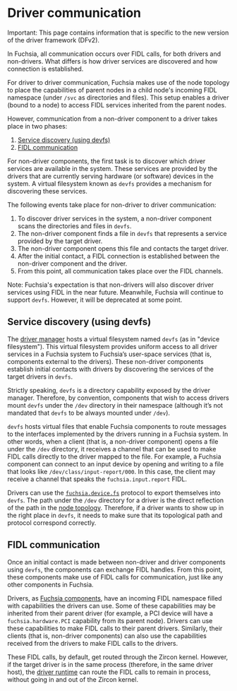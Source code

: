# Driver communication

Important: This page contains information that is specific to the new
version of the driver framework (DFv2).

In Fuchsia, all communication occurs over FIDL calls, for both drivers and
non-drivers. What differs is how driver services are discovered and how
connection is established.

For driver to driver communication, Fuchsia makes use of the node topology to
place the capabilities of parent nodes in a child node's incoming FIDL namespace
(under `/svc` as directories and files). This setup enables a driver (bound to
a node) to access FIDL services inherited from the parent nodes.

However, communication from a non-driver component to a driver takes place in
two phases:

1. [Service discovery (using devfs)](#service_discovery_using_devfs)
1. [FIDL communication](#fidl_communication)

For non-driver components, the first task is to discover which driver services
are available in the system. These services are provided by the drivers that are
currently serving hardware (or software) devices in the system. A virtual
filesystem known as `devfs` provides a mechanism for discovering these services.

The following events take place for non-driver to driver communication:

1. To discover driver services in the system, a non-driver component scans the
   directories and files in `devfs`.
2. The non-driver component finds a file in `devfs` that represents a service
   provided by the target driver.
3. The non-driver component opens this file and contacts the target driver.
4. After the initial contact, a FIDL connection is established between the
   non-driver component and the driver.
5. From this point, all communication takes place over the FIDL channels.

Note: Fuchsia's expectation is that non-drivers will also discover
driver services using FIDL in the near future. Meanwhile, Fuchsia will continue
to support `devfs`. However, it will be deprecated at some point.

## Service discovery (using devfs)

The [driver manager][driver-manager] hosts a virtual filesystem named `devfs`
(as in "device filesystem"). This virtual filesystem provides uniform access to
all driver services in a Fuchsia system to Fuchsia’s user-space services
(that is, components external to the drivers). These non-driver components
establish initial contacts with drivers by discovering the services of the
target drivers in `devfs`.

Strictly speaking, `devfs` is a directory capability exposed by the driver
manager. Therefore, by convention, components that wish to access drivers mount
`devfs` under the `/dev` directory in their namespace (although it’s not
mandated that `devfs` to be always mounted under `/dev`).

`devfs` hosts virtual files that enable Fuchsia components to route messages to
the interfaces implemented by the drivers running in a Fuchsia system.
In other words, when a client (that is, a non-driver component) opens a file
under the `/dev` directory, it receives a channel that can be used to make
FIDL calls directly to the driver mapped to the file. For example,
a Fuchsia component can connect to an input device by opening and writing to
a file that looks like `/dev/class/input-report/000`. In this case,
the client may receive a channel that speaks the `fuchsia.input.report` FIDL.

Drivers can use the [`fuchsia.device.fs`][fuchsia-device-fs] protocol to export
themselves into `devfs`. The path under the `/dev` directory for a driver is the
direct reflection of the path in the [node topology][node-topology]. Therefore,
if a driver wants to show up in the right place in `devfs`, it needs to make
sure that its topological path and protocol correspond correctly.

## FIDL communication

Once an initial contact is made between non-driver and driver components
using `devfs`, the components can exchange FIDL handles. From this point,
these components make use of FIDL calls for communication, just like any
other components in Fuchsia.

Drivers, as [Fuchsia components][components], have an incoming FIDL namespace
filled with capabilities the drivers can use. Some of these capabilities may be
inherited from their parent driver (for example, a PCI device will have
a `fuchsia.hardware.PCI` capability from its parent node). Drivers can use
these capabilities to make FIDL calls to their parent drivers. Similarly,
their clients (that is, non-driver components) can also use the capabilities
received from the drivers to make FIDL calls to the drivers.

These FIDL calls, by default, get routed through the Zircon kernel. However,
if the target driver is in the same process (therefore, in the same
driver host), the [driver runtime][driver-runtime] can route
the FIDL calls to remain in process, without going in and out of
the Zircon kernel.

<!-- Reference links -->

[driver-manager]: driver_framework.md#driver_manager
[driver-runtime]: driver_framework.md#driver_runtime
[node-topology]: drivers_and_nodes.md#node_topology
[fuchsia-device-fs]: https://cs.opensource.google/fuchsia/fuchsia/+/main:sdk/fidl/fuchsia.device.fs/exporter.fidl;l=12
[components]: /docs/concepts/components/v2/README.md
